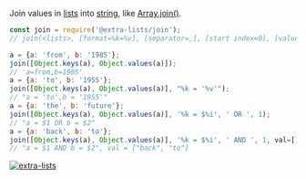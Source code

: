 Join values in [lists] into [string], like [Array.join()].

```javascript
const join = require('@extra-lists/join');
// join(<lists>, [format=%k=%v], [separator=,], [start index=0], [values target])

a = {a: 'from', b: '1985'};
join([Object.keys(a), Object.values(a)]);
// 'a=from,b=1985'
a = {a: 'to', b: '1955'};
join([Object.keys(a), Object.values(a)], "%k = '%v'");
// "a = 'to',b = '1955'"
a = {a: 'the', b: 'future'};
join([Object.keys(a), Object.values(a)], '%k = $%i', ' OR ', 1);
// "a = $1 OR b = $2"
a = {a: 'back', b: 'to'};
join([Object.keys(a), Object.values(a)], '%k = $%i', ' AND ', 1, val=[]);
// "a = $1 AND b = $2", val = ["back", "to"]
```


[![extra-lists](https://i.imgur.com/MCb8pjO.jpg)](https://www.npmjs.com/package/extra-lists)

[lists]: https://www.npmjs.com/package/lists-is
[string]: https://developer.mozilla.org/en-US/docs/Web/JavaScript/Reference/Global_Objects/String
[Array.join()]: https://developer.mozilla.org/en-US/docs/Web/JavaScript/Reference/Global_Objects/Array/join
